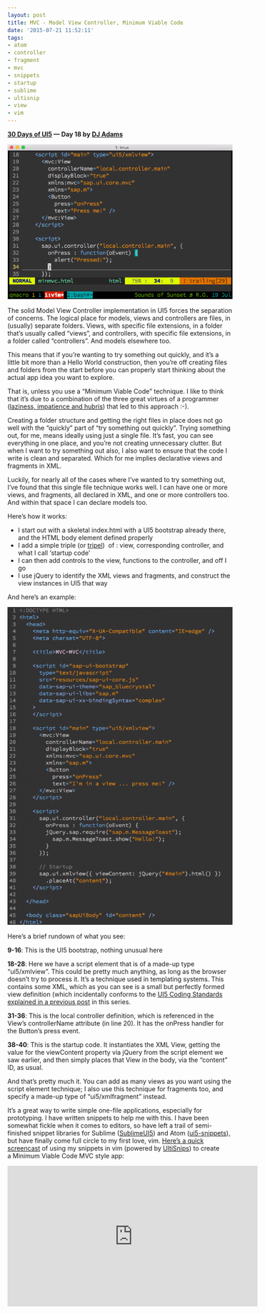 ```yaml
---
layout: post
title: MVC - Model View Controller, Minimum Viable Code
date: '2015-07-21 11:52:11'
tags:
- atom
- controller
- fragment
- mvc
- snippets
- startup
- sublime
- ultisnip
- view
- vim
---
```


**[30 Days of UI5](/2015/07/04/30-days-of-ui5/) &mdash; Day 18 by [DJ Adams](//qmacro.org/about/)**

![View and controller screenshot](/content/images/2018/02/Screen-Shot-2015-07-19-at-18.58.14-1.png)

The solid Model View Controller implementation in UI5 forces the separation of concerns. The logical place for models, views and controllers are files, in (usually) separate folders. Views, with specific file extensions, in a folder that’s usually called “views”, and controllers, with specific file extensions, in a folder called “controllers”. And models elsewhere too.

This means that if you’re wanting to try something out quickly, and it’s a little bit more than a Hello World construction, then you’re off creating files and folders from the start before you can properly start thinking about the actual app idea you want to explore.

That is, unless you use a “Minimum Viable Code” technique. I like to think that it’s due to a combination of the three great virtues of a programmer ([laziness, impatience and hubris](http://c2.com/cgi/wiki?LazinessImpatienceHubris)) that led to this approach :-).

Creating a folder structure and getting the right files in place does not go well with the “quickly” part of “try something out quickly”. Trying something out, for me, means ideally using just a single file. It’s fast, you can see everything in one place, and you’re not creating unnecessary clutter. But when I want to try something out also, I also want to ensure that the code I write is clean and separated. Which for me implies declarative views and fragments in XML.

Luckily, for nearly all of the cases where I’ve wanted to try something out, I’ve found that this single file technique works well. I can have one or more views, and fragments, all declared in XML, and one or more controllers too. And within that space I can declare models too.

Here’s how it works:

- I start out with a skeletal index.html with a UI5 bootstrap already there, and the HTML body element defined properly
- I add a simple triple (or [tripel](http://www.beeradvocate.com/beer/style/58/))  of : view, corresponding controller, and what I call ‘startup code’
- I can then add controls to the view, functions to the controller, and off I go
- I use jQuery to identify the XML views and fragments, and construct the view instances in UI5 that way

And here’s an example:

![MVC code](/content/images/2018/02/Screen-Shot-2015-07-19-at-18.09.27-725x1024.png)

Here’s a brief rundown of what you see:

**9-16**: This is the UI5 bootstrap, nothing unusual here

**18-28**: Here we have a script element that is of a made-up type “ui5/xmlview”. This could be pretty much anything, as long as the browser doesn’t try to process it. It’s a technique used in templating systems. This contains some XML, which as you can see is a small but perfectly formed view definition (which incidentally conforms to the [UI5 Coding Standards explained in a previous post](/2015/07/19/ui5-and-coding-standards/) in this series.

**31-36**: This is the local controller definition, which is referenced in the View’s controllerName attribute (in line 20). It has the onPress handler for the Button’s press event.

**38-40**: This is the startup code. It instantiates the XML View, getting the value for the viewContent property via jQuery from the script element we saw earlier, and then simply places that View in the body, via the “content” ID, as usual.

And that’s pretty much it. You can add as many views as you want using the script element technique; I also use this technique for fragments too, and specify a made-up type of “ui5/xmlfragment” instead.

It’s a great way to write simple one-file applications, especially for prototyping. I have written snippets to help me with this. I have been somewhat fickle when it comes to editors, so have left a trail of semi-finished snippet libraries for Sublime ([SublimeUI5](https://github.com/qmacro/SublimeUI5)) and Atom ([ui5-snippets](https://github.com/qmacro/ui5-snippets)), but have finally come full circle to my first love, vim. [Here’s a quick screencast](https://www.youtube.com/watch?v=nN1PYHa-YXQ) of using my snippets in vim (powered by [UltiSnips](https://github.com/SirVer/ultisnips)) to create a Minimum Viable Code MVC style app:

<iframe allowfullscreen="allowfullscreen" frameborder="0" height="315" src="https://www.youtube.com/embed/nN1PYHa-YXQ" width="560"></iframe>


